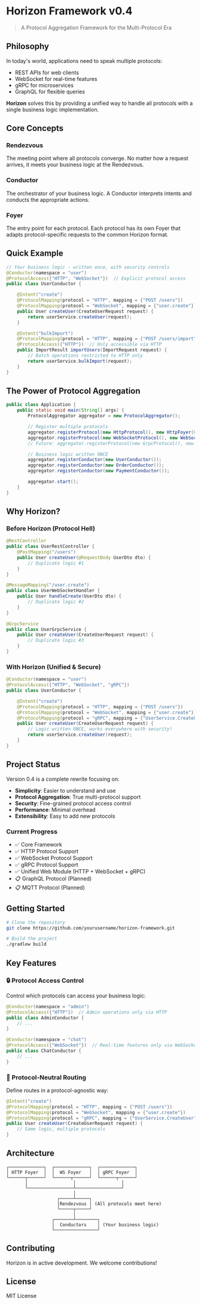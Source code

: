 # Horizon Framework v0.4

> A Protocol Aggregation Framework for the Multi-Protocol Era

## Philosophy

In today's world, applications need to speak multiple protocols:
- REST APIs for web clients
- WebSocket for real-time features  
- gRPC for microservices
- GraphQL for flexible queries

**Horizon** solves this by providing a unified way to handle all protocols with a single business logic implementation.

## Core Concepts

### Rendezvous
The meeting point where all protocols converge. No matter how a request arrives, it meets your business logic at the Rendezvous.

### Conductor
The orchestrator of your business logic. A Conductor interprets intents and conducts the appropriate actions.

### Foyer
The entry point for each protocol. Each protocol has its own Foyer that adapts protocol-specific requests to the common Horizon format.

## Quick Example

```java
// Your business logic - written once, with security controls
@Conductor(namespace = "user")
@ProtocolAccess({"HTTP", "WebSocket"})  // Explicit protocol access
public class UserConductor {

    @Intent("create")
    @ProtocolMapping(protocol = "HTTP", mapping = {"POST /users"})
    @ProtocolMapping(protocol = "WebSocket", mapping = {"user.create"})
    public User createUser(CreateUserRequest request) {
        return userService.createUser(request);
    }

    @Intent("bulkImport")
    @ProtocolMapping(protocol = "HTTP", mapping = {"POST /users/import"})
    @ProtocolAccess({"HTTP"})  // Only accessible via HTTP
    public ImportResult importUsers(ImportRequest request) {
        // Batch operations restricted to HTTP only
        return userService.bulkImport(request);
    }
}
```

## The Power of Protocol Aggregation

```java
public class Application {
    public static void main(String[] args) {
        ProtocolAggregator aggregator = new ProtocolAggregator();

        // Register multiple protocols
        aggregator.registerProtocol(new HttpProtocol(), new HttpFoyer(8080));
        aggregator.registerProtocol(new WebSocketProtocol(), new WebSocketFoyer(8081));
        // Future: aggregator.registerProtocol(new GrpcProtocol(), new GrpcFoyer(9090));

        // Business logic written ONCE
        aggregator.registerConductor(new UserConductor());
        aggregator.registerConductor(new OrderConductor());
        aggregator.registerConductor(new PaymentConductor());

        aggregator.start();
    }
}
```

## Why Horizon?

### Before Horizon (Protocol Hell)
```java
@RestController
public class UserRestController {
    @PostMapping("/users")
    public User createUser(@RequestBody UserDto dto) {
        // Duplicate logic #1
    }
}

@MessageMapping("/user.create")
public class UserWebSocketHandler {
    public User handleCreate(UserDto dto) {
        // Duplicate logic #2
    }
}

@GrpcService
public class UserGrpcService {
    public User createUser(CreateUserRequest request) {
        // Duplicate logic #3
    }
}
```

### With Horizon (Unified & Secure)
```java
@Conductor(namespace = "user")
@ProtocolAccess({"HTTP", "WebSocket", "gRPC"})
public class UserConductor {

    @Intent("create")
    @ProtocolMapping(protocol = "HTTP", mapping = {"POST /users"})
    @ProtocolMapping(protocol = "WebSocket", mapping = {"user.create"})
    @ProtocolMapping(protocol = "gRPC", mapping = {"UserService.CreateUser"})
    public User createUser(CreateUserRequest request) {
        // Logic written ONCE, works everywhere with security!
        return userService.createUser(request);
    }
}
```

## Project Status

Version 0.4 is a complete rewrite focusing on:
- **Simplicity**: Easier to understand and use
- **Protocol Aggregation**: True multi-protocol support
- **Security**: Fine-grained protocol access control
- **Performance**: Minimal overhead
- **Extensibility**: Easy to add new protocols

### Current Progress
- ✅ Core Framework
- ✅ HTTP Protocol Support
- ✅ WebSocket Protocol Support
- ✅ gRPC Protocol Support
- ✅ Unified Web Module (HTTP + WebSocket + gRPC)
- 📋 GraphQL Protocol (Planned)
- 📋 MQTT Protocol (Planned)

## Getting Started

```bash
# Clone the repository
git clone https://github.com/yourusername/horizon-framework.git

# Build the project
./gradlew build
```

## Key Features

### 🔒 Protocol Access Control
Control which protocols can access your business logic:

```java
@Conductor(namespace = "admin")
@ProtocolAccess({"HTTP"})  // Admin operations only via HTTP
public class AdminConductor {
    // ...
}

@Conductor(namespace = "chat")
@ProtocolAccess({"WebSocket"})  // Real-time features only via WebSocket
public class ChatConductor {
    // ...
}
```

### 🎯 Protocol-Neutral Routing
Define routes in a protocol-agnostic way:

```java
@Intent("create")
@ProtocolMapping(protocol = "HTTP", mapping = {"POST /users"})
@ProtocolMapping(protocol = "WebSocket", mapping = {"user.create"})
@ProtocolMapping(protocol = "gRPC", mapping = {"UserService.CreateUser"})
public User createUser(CreateUserRequest request) {
    // Same logic, multiple protocols
}
```

## Architecture

```
┌─────────────┐  ┌─────────────┐  ┌─────────────┐
│ HTTP Foyer  │  │  WS Foyer   │  │ gRPC Foyer  │
└──────┬──────┘  └──────┬──────┘  └──────┬──────┘
       │                 │                 │
       └─────────────────┴─────────────────┘
                         │
                   ┌─────┴─────┐
                   │Rendezvous │ (All protocols meet here)
                   └─────┬─────┘
                         │
                 ┌───────┴────────┐
                 │  Conductors    │ (Your business logic)
                 └────────────────┘
```

## Contributing

Horizon is in active development. We welcome contributions!

## License

MIT License
